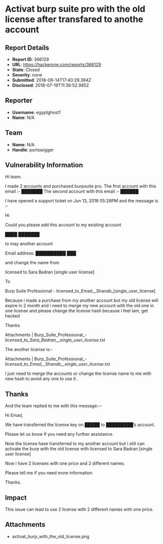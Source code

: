 # Activat burp suite pro with the old license after transfared to anothe account

## Report Details
- **Report ID**: 366129
- **URL**: https://hackerone.com/reports/366129
- **State**: Closed
- **Severity**: none
- **Submitted**: 2018-06-14T17:40:29.394Z
- **Disclosed**: 2018-07-19T11:36:52.985Z

## Reporter
- **Username**: egyptghost1
- **Name**: N/A

## Team
- **Name**: N/A
- **Handle**: portswigger

## Vulnerability Information
Hi team.
 
I made 2 accounts and purchased burpsuite pro.
The first account with this email :- ███████
The second account with this email :- ██████

I have opened a support ticket on  Jun 13, 2018 05:26PM and the message is :- 

Hi

Could you please add this account to my existing account


████
███████

to may another account

Email address: ██████████
███

and change the name from

licensed to Sara Badran [single user license]

To

Burp Suite Professional - licensed_to_Emad__Shanab_[single_user_license]

Because i made a purchase from my another account but my old license will expire in 2 month and i need to merge my new account with the old one in one license and please change the license hash because i feel Iam, get hacked

Thanks

Attachments | Burp_Suite_Professional_-_licensed_to_Sara_Badran__single_user_license_.txt 

The another license is:-

Attachments | Burp_Suite_Professional_-_licensed_to_Emad__Shanab__single_user_license_.txt 

I just need to merge the accounts or change the license name to me with new hash to avoid any one to use it .

Thanks
---------------------------------------------------------------------
And the team replied to me with this message:-- 

Hi Emad,

We have transferred the license key on █████ to █████████’s account.

Please let us know if you need any further assistance.


Now the license have transferred to my another account but i still can activate the burp with the old license with licensed to Sara Badran [single user license]

Now i have 2 licenses with one price and 2 different names. 

Please tell me if you need more information.

Thanks.

## Impact

This issue can lead to use 2 license with 2 different names with one price.

## Attachments
- activat_burp_with_the_old_license.png

